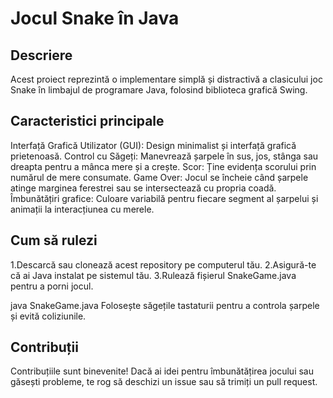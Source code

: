 # Jocul Snake în Java

## Descriere
Acest proiect reprezintă o implementare simplă și distractivă a clasicului joc Snake în limbajul de programare Java, folosind biblioteca grafică Swing.

## Caracteristici principale
Interfață Grafică Utilizator (GUI): Design minimalist și interfață grafică prietenoasă.
Control cu Săgeți: Manevrează șarpele în sus, jos, stânga sau dreapta pentru a mânca mere și a crește.
Scor: Ține evidența scorului prin numărul de mere consumate.
Game Over: Jocul se încheie când șarpele atinge marginea ferestrei sau se intersectează cu propria coadă.
Îmbunătățiri grafice: Culoare variabilă pentru fiecare segment al șarpelui și animații la interacțiunea cu merele.
## Cum să rulezi
1.Descarcă sau clonează acest repository pe computerul tău.
2.Asigură-te că ai Java instalat pe sistemul tău.
3.Rulează fișierul SnakeGame.java pentru a porni jocul.

java SnakeGame.java
Folosește săgețile tastaturii pentru a controla șarpele și evită coliziunile.
## Contribuții
Contribuțiile sunt binevenite! Dacă ai idei pentru îmbunătățirea jocului sau găsești probleme, te rog să deschizi un issue sau să trimiți un pull request.

